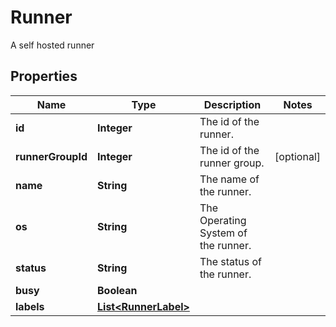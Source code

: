 

# Runner

A self hosted runner

## Properties

| Name | Type | Description | Notes |
|------------ | ------------- | ------------- | -------------|
|**id** | **Integer** | The id of the runner. |  |
|**runnerGroupId** | **Integer** | The id of the runner group. |  [optional] |
|**name** | **String** | The name of the runner. |  |
|**os** | **String** | The Operating System of the runner. |  |
|**status** | **String** | The status of the runner. |  |
|**busy** | **Boolean** |  |  |
|**labels** | [**List&lt;RunnerLabel&gt;**](RunnerLabel.md) |  |  |



